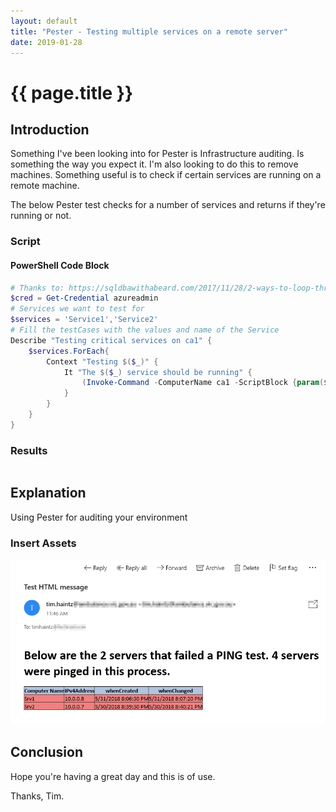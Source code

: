 ```yaml
---
layout: default
title: "Pester - Testing multiple services on a remote server"
date: 2019-01-28
---
```

# {{ page.title }}

## Introduction
Something I've been looking into for Pester is Infrastructure auditing. Is something the way you expect it. I'm also looking to do this to remove machines. Something useful is to check if certain services are running on a remote machine.

The below Pester test checks for a number of services and returns if they're running or not.

### Script

#### PowerShell Code Block

```PowerShell
# Thanks to: https://sqldbawithabeard.com/2017/11/28/2-ways-to-loop-through-collections-in-pester/
$cred = Get-Credential azureadmin
# Services we want to test for
$services = 'Service1','Service2'
# Fill the testCases with the values and name of the Service
Describe "Testing critical services on ca1" {
    $services.ForEach{
        Context "Testing $($_)" {
            It "The $($_) service should be running" {
                (Invoke-Command -ComputerName ca1 -ScriptBlock {param($_) Get-Service -ServiceName $_} -Credential $cred -ArgumentList $_ ).status | Should be 'Running'
            }
        }
    }
}

```

### Results

```PowerShell

```

## Explanation
Using Pester for auditing your environment

### Insert Assets
![HTML Report](/assets/20180531/HTML-EmailAsFile.png)

## Conclusion

Hope you're having a great day and this is of use.

Thanks, Tim.
